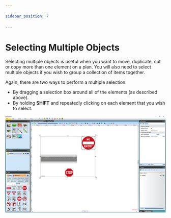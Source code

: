 ```yaml
---

sidebar_position: 7

---
```

# Selecting Multiple Objects

Selecting multiple objects is useful when you want to move, duplicate, cut or copy more than one element on a plan. You will also need to select multiple objects if you wish to group a collection of items together.

Again, there are two ways to perform a multiple selection:

- By dragging a selection box around all of the elements (as described above).
- By holding **SHIFT** and repeatedly clicking on each element that you wish to select.

![Multiple_objects_selected_with_SHIFT_key](./assets/Multiple_objects_selected_with_SHIFT_key.png)
